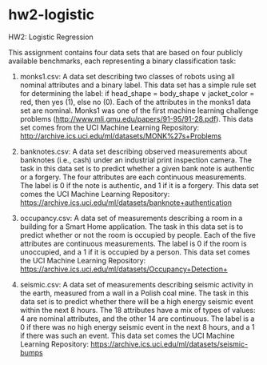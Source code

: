 # hw2-logistic
HW2: Logistic Regression

This assignment contains four data sets that are based on four publicly available benchmarks, each representing a binary classification task:

1. monks1.csv: A data set describing two classes of robots using all nominal attributes and a binary label.  This data set has a simple rule set for determining the label: if head_shape = body_shape ∨ jacket_color = red, then yes (1), else no (0). Each of the attributes in the monks1 data set are nominal.  Monks1 was one of the first machine learning challenge problems (http://www.mli.gmu.edu/papers/91-95/91-28.pdf).  This data set comes from the UCI Machine Learning Repository:  http://archive.ics.uci.edu/ml/datasets/MONK%27s+Problems

2. banknotes.csv: A data set describing observed measurements about banknotes (i.e., cash) under an industrial print inspection camera.  The task in this data set is to predict whether a given bank note is authentic or a forgery.  The four attributes are each continuous measurements.  The label is 0 if the note is authentic, and 1 if it is a forgery. This data set comes the UCI Machine Learning Repository: https://archive.ics.uci.edu/ml/datasets/banknote+authentication

3. occupancy.csv: A data set of measurements describing a room in a building for a Smart Home application.  The task in this data set is to predict whether or not the room is occupied by people.  Each of the five attributes are continuous measurements.  The label is 0 if the room is unoccupied, and a 1 if it is occupied by a person.  This data set comes the UCI Machine Learning Repository: https://archive.ics.uci.edu/ml/datasets/Occupancy+Detection+

4. seismic.csv: A data set of measurements describing seismic activity in the earth, measured from a wall in a Polish coal mine.  The task in this data set is to predict whether there will be a high energy seismic event within the next 8 hours.  The 18 attributes have a mix of types of values: 4 are nominal attributes, and the other 14 are continuous.  The label is a 0 if there was no high energy seismic event in the next 8 hours, and a 1 if there was such an event.  This data set comes the UCI Machine Learning Repository: https://archive.ics.uci.edu/ml/datasets/seismic-bumps

